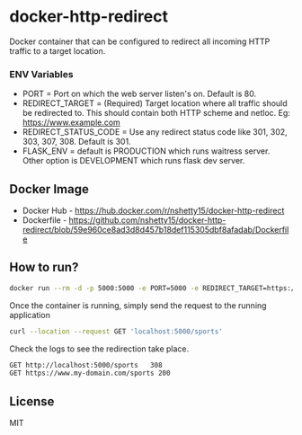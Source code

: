 # docker-http-redirect
Docker container that can be configured to redirect all incoming HTTP traffic to a target location.

### ENV Variables

- PORT =  Port on which the web server listen's on. Default is 80.
- REDIRECT_TARGET = (Required) Target location where all traffic should be redirected to. This should contain both HTTP scheme and netloc. Eg: https://www.example.com
- REDIRECT_STATUS_CODE = Use any redirect status code like 301, 302, 303, 307, 308. Default is 301.
- FLASK_ENV = default is PRODUCTION which runs waitress server. Other option is DEVELOPMENT which runs flask dev server.

## Docker Image
- Docker Hub - https://hub.docker.com/r/nshetty15/docker-http-redirect
- Dockerfile - https://github.com/nshetty15/docker-http-redirect/blob/59e960ce8ad3d8d457b18def115305dbf8afadab/Dockerfile

## How to run?

```sh
docker run --rm -d -p 5000:5000 -e PORT=5000 -e REDIRECT_TARGET=https://www.my-domain.com/sports -e REDIRECT_STATUS_CODE=308 nshetty15/docker-http-redirect
```

Once the container is running, simply send the request to the running application
```sh
curl --location --request GET 'localhost:5000/sports'
```
Check the logs to see the redirection take place.

```sh
GET http://localhost:5000/sports   308
GET https://www.my-domain.com/sports 200
```
## License

MIT



